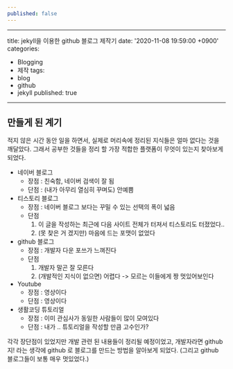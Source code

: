 ```yaml
---
published: false
---
```

---
title: jekyll을 이용한 github 블로그 제작기
date: '2020-11-08 19:59:00 +0900'
categories:
  - Blogging
  - 제작
tags:
  - blog
  - github
  - jekyll
published: true
---

## 만들게 된 계기
적지 않은 시간 동안 일을 하면서, 실제로 머리속에 정리된 지식들은 얼마 없다는 것을 깨달았다.
그래서 공부한 것들을 정리 할 가장 적합한 플랫폼이 무엇이 있는지 찾아보게 되었다.

* 네이버 블로그
    * 장점 : 친숙함, 네이버 검색이 잘 됨
    * 단점 : (내가 아무리 열심히 꾸며도) 안예쁨
* 티스토리 블로그
    * 장점 : 네이버 블로그 보다는 꾸밀 수 있는 선택의 폭이 넓음
    * 단점 
        1. 이 글을 작성하는 최근에 다음 사이트 전체가 터져서 티스토리도 터졌었다..
        1. (못 찾은 거 겠지만) 마음에 드는 포맷이 없었다
* github 블로그
    * 장점 : 개발자 다운 포쓰가 느껴진다
    * 단점
        1. 개발자 말곤 잘 모른다
        1. (개발적인 지식이 없으면) 어렵다 -> 모르는 이들에게 짱 멋있어보인다
* Youtube
    * 장점 : 영상이다
    * 단점 : 영상이다
* 생활코딩 튜토리얼
    * 장점 : 이미 관심사가 동일한 사람들이 많이 모여있다
    * 단점 : 내가 .. 튜토리얼을 작성할 만큼 고수인가?

각각 장단점이 있었지만 개발 관련 된 내용들이 정리될 예정이었고,
개발자라면 github 지! 라는 생각에 github 로 블로그를 만드는 방법을 알아보게 되었다.
(그리고 github 블로그들이 보통 매우 멋있었다.)
